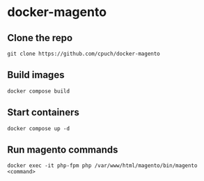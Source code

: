 # docker-magento

## Clone the repo

```
git clone https://github.com/cpuch/docker-magento
```

## Build images

```
docker compose build
```

## Start containers

```
docker compose up -d
```

## Run magento commands

```
docker exec -it php-fpm php /var/www/html/magento/bin/magento <command>
```
